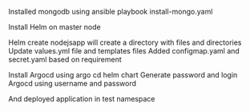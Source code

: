 Installed mongodb using ansible playbook install-mongo.yaml
 
 
Install Helm on master node
















Helm create nodejsapp will create a directory with files and directories
Update values.yml file and templates files
Added configmap.yaml and secret.yaml based on requirement

 

Install Argocd using argo cd helm chart 
Generate password and login Argocd using username and password
 
And deployed application in test namespace
 

 



 




 

 



 


